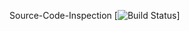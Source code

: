 Source-Code-Inspection [![Build Status](https://travis-ci.org/Prof-Calebe/Source-Code-Inspection.svg?branch=master)]
